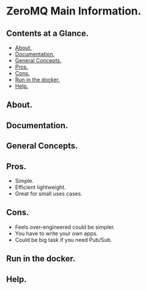 # ZeroMQ Main Information.





## Contents at a Glance.
* [About.](#about)
* [Documentation.](#documentation)
* [General Concepts.](#general-concepts)
* [Pros.](#pros)
* [Cons.](#cons)
* [Run in the docker.](#run-in-the-docker)
* [Help.](#help)





## About.





## Documentation.





## General Concepts.





## Pros.
* Simple.
* Efficient lightweight.
* Great for small uses cases.






## Cons.
* Feels over-engineered could be simpler.
* You have to write your own apps.
* Could be big task if you need Pub/Sub.





## Run in the docker.





## Help.
